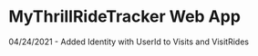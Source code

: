 # MyThrillRideTracker Web App  
04/24/2021 - Added Identity with UserId to Visits and VisitRides  

